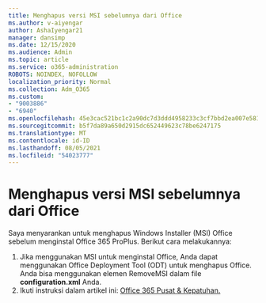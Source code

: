 ```yaml
---
title: Menghapus versi MSI sebelumnya dari Office
ms.author: v-aiyengar
author: AshaIyengar21
manager: dansimp
ms.date: 12/15/2020
ms.audience: Admin
ms.topic: article
ms.service: o365-administration
ROBOTS: NOINDEX, NOFOLLOW
localization_priority: Normal
ms.collection: Adm_O365
ms.custom:
- "9003886"
- "6940"
ms.openlocfilehash: 45e3cac521bc1c2a90dc7d3ddd4958233c3cf7bbd2ea007e581f343bca7b5631
ms.sourcegitcommit: b5f7da89a650d2915dc652449623c78be6247175
ms.translationtype: MT
ms.contentlocale: id-ID
ms.lasthandoff: 08/05/2021
ms.locfileid: "54023777"
---
```

# <a name="remove-prior-msi-versions-of-office"></a>Menghapus versi MSI sebelumnya dari Office

Saya menyarankan untuk menghapus Windows Installer (MSI) Office sebelum menginstal Office 365 ProPlus. Berikut cara melakukannya:

1. Jika menggunakan MSI untuk menginstal Office, Anda dapat menggunakan Office Deployment Tool (ODT) untuk menghapus Office. Anda bisa menggunakan elemen RemoveMSI dalam file **configuration.xml** Anda.
1. Ikuti instruksi dalam artikel ini: [Office 365 Pusat & Kepatuhan.](https://go.microsoft.com/fwlink/p/?linkid=2077143)